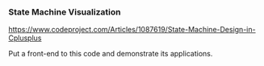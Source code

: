 ### State Machine Visualization 

https://www.codeproject.com/Articles/1087619/State-Machine-Design-in-Cplusplus

Put a front-end to this code and demonstrate its applications. 

